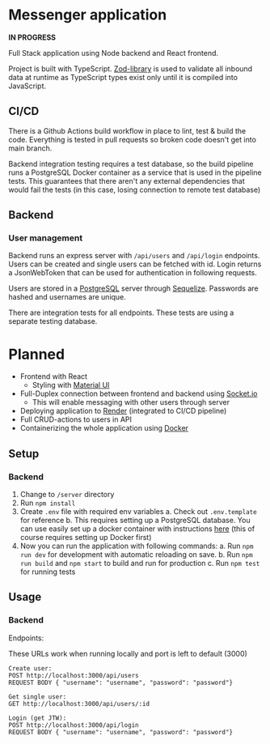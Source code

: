 # Messenger application

<b>IN PROGRESS</b>

Full Stack application using Node backend and React frontend.

Project is built with TypeScript.
[Zod-library](https://zod.dev/) is used to validate all inbound data at runtime as TypeScript types exist only until it is compiled into JavaScript.

## CI/CD

There is a Github Actions build workflow in place to lint, test & build the code. Everything is tested in pull requests so broken code doesn't get into main branch.

Backend integration testing requires a test database, so the build pipeline runs a PostgreSQL Docker container as a service that is used in the pipeline tests. This guarantees that there aren't any external dependencies that would fail the tests (in this case, losing connection to remote test database)

## Backend

### User management

Backend runs an express server with `/api/users` and `/api/login` endpoints. Users can be created and single users can be fetched with id. Login returns a JsonWebToken that can be used for authentication in following requests.

Users are stored in a [PostgreSQL](https://www.postgresql.org/) server through [Sequelize](https://sequelize.org/). Passwords are hashed and usernames are unique.

There are integration tests for all endpoints. These tests are using a separate testing database.

# Planned

- Frontend with React
  - Styling with [Material UI](https://mui.com/material-ui/)
- Full-Duplex connection between frontend and backend using [Socket.io](https://socket.io/)
  - This will enable messaging with other users through server
- Deploying application to [Render](https://render.com/) (integrated to CI/CD pipeline)
- Full CRUD-actions to users in API
- Containerizing the whole application using [Docker](https://www.docker.com/)

## Setup

### Backend

1. Change to `/server` directory
2. Run `npm install`
3. Create `.env` file with required env variables
  a. Check out `.env.template` for reference
  b. This requires setting up a PostgreSQL database. You can use easily set up a docker container with instructions [here](https://stackoverflow.com/questions/37694987/connecting-to-postgresql-in-a-docker-container-from-outside) (this of course requires setting up Docker first)
4. Now you can run the application with following commands:
  a. Run `npm run dev` for development with automatic reloading on save.
  b. Run `npm run build` and `npm start` to build and run for production
  c. Run `npm test` for running tests

## Usage

### Backend

Endpoints:

These URLs work when running locally and port is left to default (3000)
```
Create user:
POST http://localhost:3000/api/users
REQUEST BODY { "username": "username", "password": "password"}

Get single user:
GET http://localhost:3000/api/users/:id

Login (get JTW):
POST http://localhost:3000/api/login
REQUEST BODY { "username": "username", "password": "password"}

```

